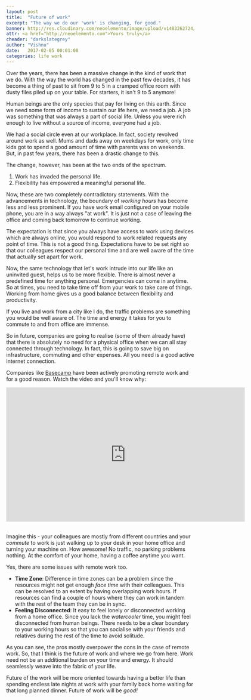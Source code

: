 ```yaml
---
layout: post
title:  "Future of work"
excerpt: "The way we do our 'work' is changing, for good."
banner: http://res.cloudinary.com/neoelemento/image/upload/v1483262724/blog/hoffice.jpg
attr: <a href="http://neoelemento.com">Yours truly</a>
cheader: "darkslategrey"
author: "Vishnu"
date:   2017-02-05 00:01:00
categories: life work
---
```


Over the years, there has been a massive change in the kind of work that we do. With the way the world has changed in the past few decades, it has become a thing of past to sit from 9 to 5 in a cramped office room with dusty files piled up on your table. For starters, it isn't 9 to 5 anymore!

Human beings are the only species that pay for living on this earth. Since we need some form of income to sustain our life here, we need a job. A job was something that was always a part of social life. Unless you were rich enough to live without a source of income, everyone had a job. 

We had a social circle even at our workplace. In fact, society revolved around work as well. Mums and dads away on weekdays for work, only time kids got to spend a good amount of time with parents was on weekends. But, in past few years, there has been a drastic change to this.

The change, however, has been at the two ends of the spectrum.

1. Work has invaded the personal life.
2. Flexibility has empowered a meaningful personal life.

Now, these are two completely contradictory statements. With the advancements in technology, the boundary of *working hours* has become less and less prominent. If you have work email configured on your mobile phone, you are in a way always "at work". It is just not a case of leaving the office and coming back tomorrow to continue working.

The expectation is that since you always have access to work using devices which are always online, you would respond to work related requests any point of time. This is not a good thing. Expectations have to be set right so that our colleagues respect our personal time and are well aware of the time that actually set apart for work.

Now, the same technology that let's work intrude into our life like an uninvited guest, helps us to be more flexible. There is almost never a predefined time for anything personal. Emergencies can come in anytime. So at times, you need to take time off from your work to take care of things. Working from home gives us a good balance between flexibility and productivity.

If you live and work from a city like I do, the traffic problems are something you would be well aware of. The time and energy it takes for you to commute to and from office are immense.

So in future, companies are going to realise (some of them already have) that there is absolutely no need for a physical office when we can all stay connected through technology. In fact, this is going to save big on infrastructure, commuting and other expenses. All you need is a good active internet connection.

Companies like [Basecamp](http://basecamp.com) have been actively promoting remote work and for a good reason. Watch the video and you'll know why:

<div class="video-container">
    <iframe src="https://player.vimeo.com/video/76063825?color=ffffff&title=0&byline=0&portrait=0" width="640" height="360" frameborder="0" webkitallowfullscreen mozallowfullscreen allowfullscreen></iframe>
</div>
<br>

Imagine this - your colleagues are mostly from different countries and your *commute* to work is just walking up to your desk in your home office and turning your machine on. How awesome! No traffic, no parking problems nothing. At the comfort of your home, having a coffee anytime you want.

Yes, there are some issues with remote work too.

- **Time Zone**: Difference in time zones can be a problem since the resources might not get enough *face time* with their colleagues. This can be resolved to an extent by having overlapping work hours. If resources can find a couple of hours where they can work in tandem with the rest of the team they can be in sync.
- **Feeling Disconnected**: It easy to feel lonely or disconnected working from a home office. Since you lack the *watercooler* time, you might feel disconnected from human beings. There needs to be a clear boundary to your working hours so that you can socialise with your friends and relatives during the rest of the time to avoid solitude.

As you can see, the pros mostly overpower the cons in the case of remote work. So, that I think is the future of work and where we go from here. Work need not be an additional burden on your time and energy. It should seamlessly weave into the fabric of your life.

Future of the work will be more oriented towards having a better life than spending endless late nights at work with your family back home waiting for that long planned dinner. Future of work will be *good!*
